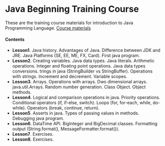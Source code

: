 # Java Beginning Training Course
These are the training course materials for introduction to Java Programming Language.
[Course materials](https://drive.google.com/open?id=0BybnNyNT35v5UGlYT3oxYWNaQXM)

#### Contents
* **Lesson1**. Java history. Advantages of Java. Difference between JDK and JRE. 
Java Platforms (SE, EE, ME, FX, Card). First java program.
* **Lesson2**. Creating variables. Java data types. Java literals. Arithmetic operations.
Integer and floating point operations. Java data types conversions.
 trings in java (StringBuilder vs StringBuffer). Operations with strings.
 Increment and decrement. Variable scopes.
* **Lesson3**. Arrays. Operations with arrays. Dwo dimensional arrays. java.util.Arrays.
Random number generation. Class Object. Object methods.
* **Lesson4**. Logical and comparison operations in java.
Priority operations. Conditional operators (if, if-else, switch).
Loops (for, for-each, while, do-while). Operators (break, continue, return).
* **Lesson5**. Asserts in java. Types of passing values in methods. Debugging java program.
* **Lesson6**. DataTime API. BigInteger and BigDecimal classes.
Formatting output (String.format(), MessageFormatter.format()).
* **Lesson7**. Exercises.
* **Lesson8**. Exercises.
